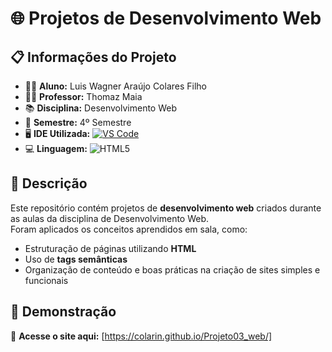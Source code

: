 # 🌐 Projetos de Desenvolvimento Web

## 📋 Informações do Projeto
- 👨‍🎓 **Aluno:** Luis Wagner Araújo Colares Filho  
- 👨‍🏫 **Professor:** Thomaz Maia  
- 📚 **Disciplina:** Desenvolvimento Web  
- 🏫 **Semestre:** 4º Semestre  
- 🖥️ **IDE Utilizada:** [![VS Code](https://img.shields.io/badge/VS%20Code-0078d7?style=for-the-badge&logo=visual-studio-code&logoColor=white)](https://code.visualstudio.com/)  
- 💻 **Linguagem:** ![HTML5](https://img.shields.io/badge/HTML5-e34f26?style=for-the-badge&logo=html5&logoColor=white)

## 📝 Descrição
Este repositório contém projetos de **desenvolvimento web** criados durante as aulas da disciplina de Desenvolvimento Web.  
Foram aplicados os conceitos aprendidos em sala, como:
- Estruturação de páginas utilizando **HTML**  
- Uso de **tags semânticas**  
- Organização de conteúdo e boas práticas na criação de sites simples e funcionais  

## 🔗 Demonstração
🚀 **Acesse o site aqui:** [https://colarin.github.io/Projeto03_web/]
